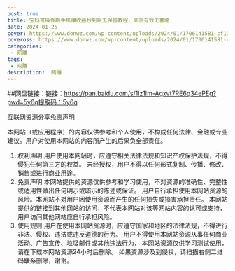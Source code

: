 ```yaml
---
post: true
title: 宝妈可操作刷手机赚收益秒到账无保留教程，亲测有效无套路
date: 2024-01-25
cover: https://www.donwz.com/wp-content/uploads/2024/01/1706141581-cf13a8cbc2c1d79.jpg
coveross: https://www.donwz.com/wp-content/uploads/2024/01/1706141581-cf13a8cbc2c1d79.jpg
categories:
 - 网赚
tags:
 - 网赚
description:  网赚
---
```


##网盘链接：链接：https://pan.baidu.com/s/1lz1Im-Agxvt7RE6q34ePEg?pwd=5y6q提取码：5y6q


互联网资源分享免责声明

本网站（或应用程序）的内容仅供参考和个人使用，不构成任何法律、金融或专业建议。用户对使用本网站的内容所产生的后果负全部责任。

1. 权利声明
用户使用本网站时，应遵守相关法律法规和知识产权保护法规，不得侵犯任何第三方的权益。
未经授权，用户不得以任何形式复制、传播、修改、销售或进行商业用途。
2. 免责声明
本网站提供的资源仅供参考和学习使用，不对资源的准确性、完整性或适用性做出任何明示或暗示的陈述或保证。
用户自行承担使用本网站资源的风险。本网站不对用户因使用资源而产生的任何损失或损害承担责任。
本网站提供的链接到其他网站的访问，不代表本网站对该等网站内容的认可或支持，用户访问其他网站应自行承担风险。
3. 使用规则
用户在使用本网站资源时，应遵守国家和地区的法律法规，不得进行非法、侵权、违法或违反道德的行为。
用户不得使用本网站资源从事任何商业活动、广告宣传、垃圾邮件或其他违法行为，
本网站资源仅供学习测试使用，请在下载本网站资源24小时后删除。
如果资源涉及到侵权，请扫描右侧二维码联系删除，谢谢。
